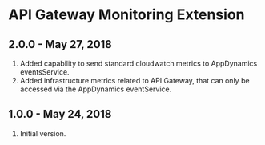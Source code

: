 # API Gateway Monitoring Extension

## 2.0.0 - May 27, 2018
1. Added capability to send standard cloudwatch metrics to AppDynamics eventsService.
2. Added infrastructure metrics related to API Gateway, that can only be accessed via the AppDynamics eventService.

## 1.0.0 - May 24, 2018
1. Initial version.





